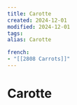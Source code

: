 ```yaml
---
title: Carotte
created: 2024-12-01
modified: 2024-12-01
tags: 
alias: Carotte

french:
- "[[2808 Carrots]]"
---
```

# Carotte
